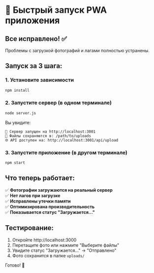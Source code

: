 # 🚀 Быстрый запуск PWA приложения

## Все исправлено! ✅

Проблемы с загрузкой фотографий и лагами полностью устранены.

## Запуск за 3 шага:

### 1. Установите зависимости

```bash
npm install
```

### 2. Запустите сервер (в одном терминале)

```bash
node server.js
```

Вы увидите:

```
🚀 Сервер запущен на http://localhost:3001
📁 Файлы сохраняются в: /path/to/uploads
🌐 API доступен на: http://localhost:3001/api/upload
```

### 3. Запустите приложение (в другом терминале)

```bash
npm start
```

## Что теперь работает:

✅ **Фотографии загружаются на реальный сервер**  
✅ **Нет лагов при загрузке**  
✅ **Исправлены утечки памяти**  
✅ **Оптимизирована производительность**  
✅ **Показывается статус "Загружается..."**

## Тестирование:

1. Откройте http://localhost:3000
2. Перетащите фото или нажмите "Выберите файлы"
3. Увидите статус "Загружается..." → "Отправлено"
4. Фото сохранится в папке `uploads/`

Готово! 🎉
